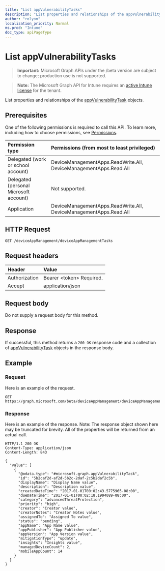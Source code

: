 ```yaml
---
title: "List appVulnerabilityTasks"
description: "List properties and relationships of the appVulnerabilityTask objects."
author: "rolyon"
localization_priority: Normal
ms.prod: "Intune"
doc_type: apiPageType
---
```


# List appVulnerabilityTasks

> **Important:** Microsoft Graph APIs under the /beta version are subject to change; production use is not supported.

> **Note:** The Microsoft Graph API for Intune requires an [active Intune license](https://go.microsoft.com/fwlink/?linkid=839381) for the tenant.

List properties and relationships of the [appVulnerabilityTask](../resources/intune-partnerintegration-appvulnerabilitytask.md) objects.

## Prerequisites
One of the following permissions is required to call this API. To learn more, including how to choose permissions, see [Permissions](/graph/permissions-reference).

|Permission type|Permissions (from most to least privileged)|
|:---|:---|
|Delegated (work or school account)|DeviceManagementApps.ReadWrite.All, DeviceManagementApps.Read.All|
|Delegated (personal Microsoft account)|Not supported.|
|Application|DeviceManagementApps.ReadWrite.All, DeviceManagementApps.Read.All|

## HTTP Request
<!-- {
  "blockType": "ignored"
}
-->
``` http
GET /deviceAppManagement/deviceAppManagementTasks
```

## Request headers
|Header|Value|
|:---|:---|
|Authorization|Bearer &lt;token&gt; Required.|
|Accept|application/json|

## Request body
Do not supply a request body for this method.

## Response
If successful, this method returns a `200 OK` response code and a collection of [appVulnerabilityTask](../resources/intune-partnerintegration-appvulnerabilitytask.md) objects in the response body.

## Example

### Request
Here is an example of the request.
``` http
GET https://graph.microsoft.com/beta/deviceAppManagement/deviceAppManagementTasks
```

### Response
Here is an example of the response. Note: The response object shown here may be truncated for brevity. All of the properties will be returned from an actual call.
``` http
HTTP/1.1 200 OK
Content-Type: application/json
Content-Length: 843

{
  "value": [
    {
      "@odata.type": "#microsoft.graph.appVulnerabilityTask",
      "id": "5b2caf2d-af2d-5b2c-2daf-2c5b2daf2c5b",
      "displayName": "Display Name value",
      "description": "Description value",
      "createdDateTime": "2017-01-01T00:02:43.5775965-08:00",
      "dueDateTime": "2017-01-01T00:02:18.1994089-08:00",
      "category": "advancedThreatProtection",
      "priority": "high",
      "creator": "Creator value",
      "creatorNotes": "Creator Notes value",
      "assignedTo": "Assigned To value",
      "status": "pending",
      "appName": "App Name value",
      "appPublisher": "App Publisher value",
      "appVersion": "App Version value",
      "mitigationType": "update",
      "insights": "Insights value",
      "managedDeviceCount": 2,
      "mobileAppCount": 14
    }
  ]
}
```






